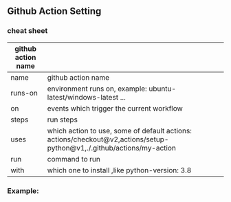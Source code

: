 ## Github Action Setting

### cheat sheet

|github action name | |
|-------------------|-----------------|
|name|github action name|
|runs-on|environment runs on, example: ubuntu-latest/windows-latest ...|
|on|events which trigger the current workflow |
|steps|run steps |
|uses|which action to use, some of default actions: actions/checkout@v2,actions/setup-python@v1,./.github/actions/my-action |
|run| command to run|
|with| which one to install ,like python-version: 3.8|

### Example:





